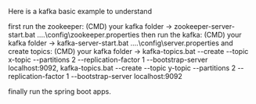 Here is a kafka basic example to understand

first run the zookeeper: (CMD) your kafka folder ->  zookeeper-server-start.bat ..\..\config\zookeeper.properties
then run the kafka: (CMD) your kafka folder ->  kafka-server-start.bat ..\..\config\server.properties
and create topics: (CMD) your kafka folder -> kafka-topics.bat --create --topic x-topic --partitions 2 --replication-factor 1 --bootstrap-server localhost:9092, 
kafka-topics.bat --create --topic y-topic --partitions 2 --replication-factor 1 --bootstrap-server localhost:9092

finally run the spring boot apps.
